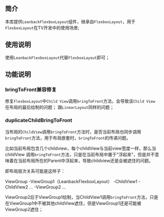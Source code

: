 ## 简介

本库提供`LeanbackFlexboxLayout`组件，继承自`FlexboxLayout`，用于`FlexboxLayout`在TV开发中的使用场景;

## 使用说明

使用`LeanbackFlexboxLayout`代替`FlexboxLayout`即可；


## 功能说明

### bringToFront兼容修复
修复`FlexboxLayout`中`Child View`调用`bringToFront`方法，会导致该`Child View`在布局的最后绘制的问题；
跟`LinearLayout`同样的问题；


### duplicateChildBringToFront
当布局的`ChildView`调用`bringToFront`方法时，是否当前布局也同步调用`bringToFront`方法，用于布局嵌套时，`bringToFront`的传递问题。

比如当前布局包含几个childview，每个childView与当前view宽度一样，那么当childView
调用`bringToFront`方法，只是在当前布局中置于"浮起来"，但是并不意味着在当前布局所在的Parent中浮起来，导致childview还是会被遮住的问题。

即布局层次关系可能是这样子：

ViewGroup
    -ViewGroup1（LeanbackFlexboxLayout）
        -ChildView1
        -ChildView2
        ...
    -ViewGroup2
    ...
    

ViewGroup2后于ViewGroup1绘制，当ChildView1调用`bringToFront`方法，只是在ViewGroup1中不被其他childView遮住，但是ViewGroup1还是可能被ViewGroup2遮住；

